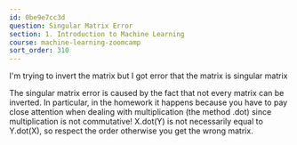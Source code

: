 ```yaml
---
id: 0be9e7cc3d
question: Singular Matrix Error
section: 1. Introduction to Machine Learning
course: machine-learning-zoomcamp
sort_order: 310
---
```


I'm trying to invert the matrix but I got error that the matrix is singular matrix

The singular matrix error is caused by the fact that not every matrix can be inverted. In particular, in the homework it happens because you have to pay close attention when dealing with multiplication (the method .dot) since multiplication is not commutative! X.dot(Y) is not necessarily equal to Y.dot(X), so respect the order otherwise you get the wrong matrix.

